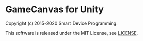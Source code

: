 # GameCanvas for Unity
Copyright (c) 2015-2020 Smart Device Programming.

This software is released under the MIT License, see [LICENSE](../LICENSE.md).
